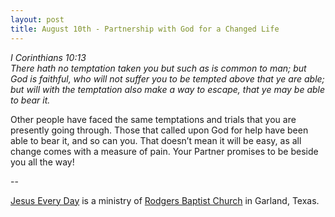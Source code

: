 ```yaml
---
layout: post
title: August 10th - Partnership with God for a Changed Life
---
```


_I Corinthians 10:13  
There hath no temptation taken you but such as is common to man; but
God is faithful, who will not suffer you to be tempted above that ye
are able; but will with the temptation also make a way to escape,
that ye may be able to bear it._

Other people have faced the same temptations and trials that you
are presently going through. Those that called upon God for help have
been able to bear it, and so can you. That doesn&rsquo;t mean it will
be easy, as all change comes with a measure of pain. Your Partner
promises to be beside you all the way!

 --

<a href=http://jesuseveryday.net>Jesus Every Day</a> is a ministry of <a href=http://rodgersbaptist.net>Rodgers Baptist Church</a> in Garland, Texas.
